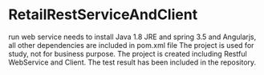 # RetailRestServiceAndClient
run web service needs to install Java 1.8 JRE and spring 3.5 and Angularjs, all other dependencies are included in pom.xml file
The project is used for study, not for business purpose.
The project is created including Restful WebService and Client.
The test result has been included in the repository.
